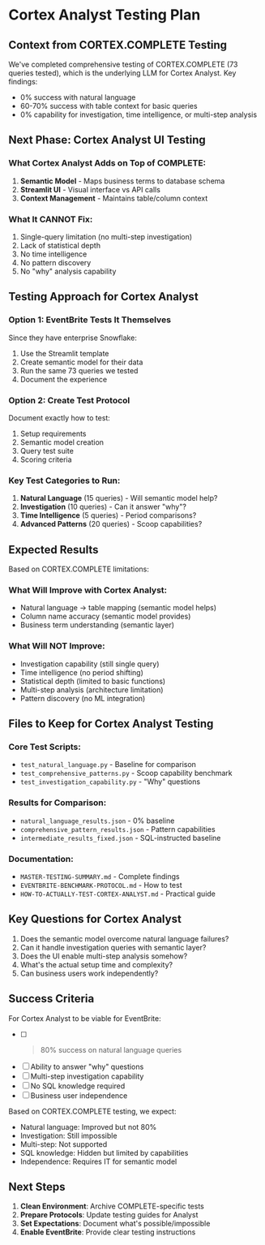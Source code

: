 # Cortex Analyst Testing Plan

## Context from CORTEX.COMPLETE Testing

We've completed comprehensive testing of CORTEX.COMPLETE (73 queries tested), which is the underlying LLM for Cortex Analyst. Key findings:
- 0% success with natural language
- 60-70% success with table context for basic queries
- 0% capability for investigation, time intelligence, or multi-step analysis

## Next Phase: Cortex Analyst UI Testing

### What Cortex Analyst Adds on Top of COMPLETE:
1. **Semantic Model** - Maps business terms to database schema
2. **Streamlit UI** - Visual interface vs API calls
3. **Context Management** - Maintains table/column context

### What It CANNOT Fix:
1. Single-query limitation (no multi-step investigation)
2. Lack of statistical depth
3. No time intelligence
4. No pattern discovery
5. No "why" analysis capability

## Testing Approach for Cortex Analyst

### Option 1: EventBrite Tests It Themselves
Since they have enterprise Snowflake:
1. Use the Streamlit template
2. Create semantic model for their data
3. Run the same 73 queries we tested
4. Document the experience

### Option 2: Create Test Protocol
Document exactly how to test:
1. Setup requirements
2. Semantic model creation
3. Query test suite
4. Scoring criteria

### Key Test Categories to Run:
1. **Natural Language** (15 queries) - Will semantic model help?
2. **Investigation** (10 queries) - Can it answer "why"?
3. **Time Intelligence** (5 queries) - Period comparisons?
4. **Advanced Patterns** (20 queries) - Scoop capabilities?

## Expected Results

Based on CORTEX.COMPLETE limitations:

### What Will Improve with Cortex Analyst:
- Natural language → table mapping (semantic model helps)
- Column name accuracy (semantic model provides)
- Business term understanding (semantic layer)

### What Will NOT Improve:
- Investigation capability (still single query)
- Time intelligence (no period shifting)
- Statistical depth (limited to basic functions)
- Multi-step analysis (architecture limitation)
- Pattern discovery (no ML integration)

## Files to Keep for Cortex Analyst Testing

### Core Test Scripts:
- `test_natural_language.py` - Baseline for comparison
- `test_comprehensive_patterns.py` - Scoop capability benchmark
- `test_investigation_capability.py` - "Why" questions

### Results for Comparison:
- `natural_language_results.json` - 0% baseline
- `comprehensive_pattern_results.json` - Pattern capabilities
- `intermediate_results_fixed.json` - SQL-instructed baseline

### Documentation:
- `MASTER-TESTING-SUMMARY.md` - Complete findings
- `EVENTBRITE-BENCHMARK-PROTOCOL.md` - How to test
- `HOW-TO-ACTUALLY-TEST-CORTEX-ANALYST.md` - Practical guide

## Key Questions for Cortex Analyst

1. Does the semantic model overcome natural language failures?
2. Can it handle investigation queries with semantic layer?
3. Does the UI enable multi-step analysis somehow?
4. What's the actual setup time and complexity?
5. Can business users work independently?

## Success Criteria

For Cortex Analyst to be viable for EventBrite:
- [ ] >80% success on natural language queries
- [ ] Ability to answer "why" questions
- [ ] Multi-step investigation capability
- [ ] No SQL knowledge required
- [ ] Business user independence

Based on CORTEX.COMPLETE testing, we expect:
- Natural language: Improved but not 80%
- Investigation: Still impossible
- Multi-step: Not supported
- SQL knowledge: Hidden but limited by capabilities
- Independence: Requires IT for semantic model

## Next Steps

1. **Clean Environment**: Archive COMPLETE-specific tests
2. **Prepare Protocols**: Update testing guides for Analyst
3. **Set Expectations**: Document what's possible/impossible
4. **Enable EventBrite**: Provide clear testing instructions